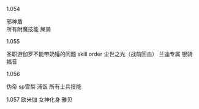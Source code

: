 
1.054

邪神盾      
所有附魔技能 
屎骑

1.055

圣职游伽罗不能带奶锤的问题
skill order
尘世之光（战前回血）
兰迪专属
银骑
福音

1.056

伪帝
sp雪梨
浦饭
所有士兵技能

1.057
欧米伽
女神化身
雅贝

